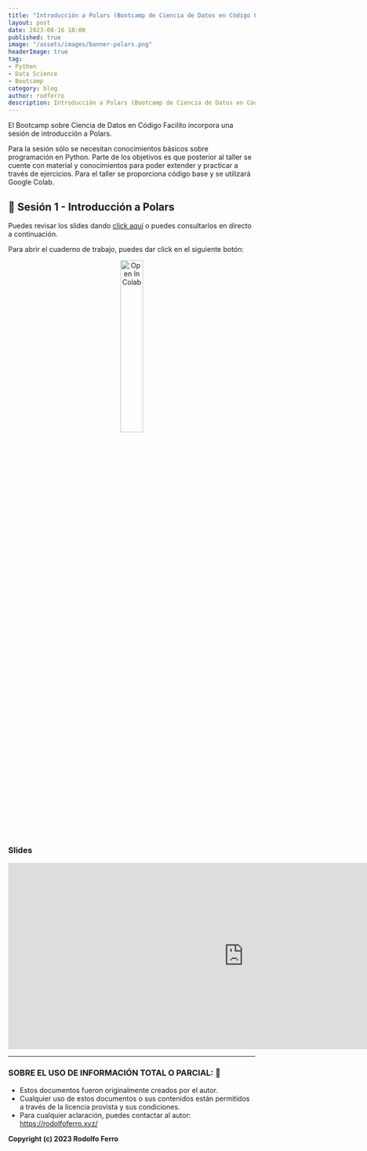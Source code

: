```yaml
---
title: "Introducción a Polars (Bootcamp de Ciencia de Datos en Código Facilito, 2023)"
layout: post
date: 2023-08-16 10:00
published: true
image: "/assets/images/banner-polars.png"
headerImage: true
tag:
- Python
- Data Science
- Bootcamp
category: blog
author: rodferro
description: Introducción a Polars (Bootcamp de Ciencia de Datos en Código Facilito, 2023)
---
```


El Bootcamp sobre Ciencia de Datos en Código Facilito incorpora una sesión de introducción a Polars.

Para la sesión sólo se necesitan conocimientos básicos sobre programación en Python. Parte de los objetivos es que posterior al taller se cuente con material y conocimientos para poder extender y practicar a través de ejercicios. Para el taller se proporciona código base y se utilizará Google Colab.


## 👾 Sesión 1 - Introducción a Polars

Puedes revisar los slides dando [click aquí](https://docs.google.com/presentation/d/e/2PACX-1vT43Wugtn6AO6Cc1F0YX7p7ddzr3mVE1qp0W2dzaYGwi4G5wmG4IScPhBaTI9c3IJERTNvUeNKlybKI/pub?start=false&loop=false&delayms=3000) o puedes consultarlos en directo a continuación.

Para abrir el cuaderno de trabajo, puedes dar click en el siguiente botón:

<center>
  <a href="https://colab.research.google.com/gist/RodolfoFerro/0bf26c2a3b7c052e31cff83474b6458e/introducci-n-a-polars.ipynb" target="_blank">
    <img src="https://camo.githubusercontent.com/52feade06f2fecbf006889a904d221e6a730c194/68747470733a2f2f636f6c61622e72657365617263682e676f6f676c652e636f6d2f6173736574732f636f6c61622d62616467652e737667" alt="Open In Colab" data-canonical-src="https://colab.research.google.com/assets/colab-badge.svg" width="30%">
  </a>
</center>

### Slides

<iframe src="https://docs.google.com/presentation/d/e/2PACX-1vT43Wugtn6AO6Cc1F0YX7p7ddzr3mVE1qp0W2dzaYGwi4G5wmG4IScPhBaTI9c3IJERTNvUeNKlybKI/embed?start=false&loop=false&delayms=3000" frameborder="0" width="960" height="380" allowfullscreen="true" mozallowfullscreen="true" webkitallowfullscreen="true"></iframe>

***

### SOBRE EL USO DE INFORMACIÓN TOTAL O PARCIAL: 🔐
* Estos documentos fueron originalmente creados por el autor.
* Cualquier uso de estos documentos o sus contenidos están permitidos a través de la licencia provista y sus condiciones.
* Para cualquier aclaración, puedes contactar al autor: https://rodolfoferro.xyz/

**Copyright (c) 2023 Rodolfo Ferro**
